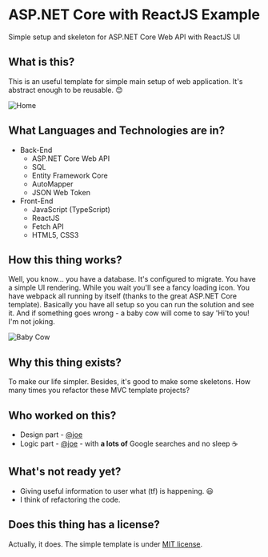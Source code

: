 # ASP.NET Core with ReactJS Example

Simple setup and skeleton for ASP.NET Core Web API with ReactJS UI

## What is this?

This is an useful template for simple main setup of web application. It's abstract enough to be reusable. 😊

![Home](https://imgur.com/T2rz850.jpg)

## What Languages and Technologies are in?

- Back-End
  - ASP.NET Core Web API
  - SQL
  - Entity Framework Core
  - AutoMapper
  - JSON Web Token
- Front-End
  - JavaScript (TypeScript)
  - ReactJS
  - Fetch API
  - HTML5, CSS3

## How this thing works?

Well, you know... you have a database. It's configured to migrate. You have a simple UI rendering. While you wait you'll see a fancy loading icon. You have webpack all running by itself (thanks to the great ASP.NET Core template). Basically you have all setup so you can run the solution and see it. And if something goes wrong - a baby cow will come to say 'Hi'to you! I'm not joking.

![Baby Cow](https://imgur.com/s3CL1Yd.jpg)

## Why this thing exists?

To make our life simpler. Besides, it's good to make some skeletons. How many times you refactor these MVC template projects?

## Who worked on this?

- Design part - [@joe](https://github.com/JoseSantos5455)
- Logic part - [@joe](https://github.com/JoseSantos5455) - with **a lots of** Google searches and no sleep ☕️

## What's not ready yet?

- Giving useful information to user what (tf) is happening. 😃
- I think of refactoring the code.

## Does this thing has a license?

Actually, it does. The simple template is under [MIT license](http://opensource.org/licenses/mit-license.php).

